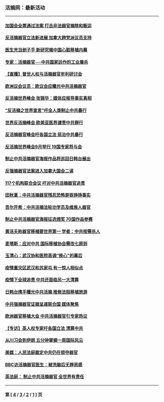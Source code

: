 ### 活摘网：最新活动
---
#### [加国会全票通过法案 打击非法器官摘除和贩运](../../pages/nf5883/n13884924.md?03030430) 
#### [反活摘器官立法新进展 加拿大跨党派议员支持](../../pages/nf5883/n13876061.md?03030430) 
#### [医生充当刽子手 新研究揭中国心脏移植内幕](../../pages/nf5883/n13772291.md?03030430) 
#### [专家：活摘器官──中共国家运作的工业屠杀](../../pages/nf5883/n13761178.md?03030430) 
#### [【直播】普世人权与活摘器官牟利研讨会](../../pages/nf5883/n13425146.md?03030430) 
#### [欧洲议会议员：欧议会应曝光中共活摘器官](../../pages/nf5883/n13336571.md?03030430) 
#### [反活摘世界峰会 张锦华：媒体应报导事实真相](../../pages/nf5883/n13278502.md?03030430) 
#### [“反活摘之世界宣言”吁全人类制止中共暴行](../../pages/nf5883/n13259730.md?03030430) 
#### [世界反活摘峰会 欧美亚医界谴责中共罪行](../../pages/nf5883/n13253550.md?03030430) 
#### [反活摘器官峰会吁各国立法 惩治中共暴行](../../pages/nf5883/n13245052.md?03030430) 
#### [反活摘世界峰会9月举行 19国专家将与会](../../pages/nf5883/n13201492.md?03030430) 
#### [制止中共活摘器官海报作品将巡回日韩台展出](../../pages/nf5883/n13177791.md?03030430) 
#### [反强摘器官法案进入加拿大国会二读](../../pages/nf5883/n13033450.md?03030430) 
#### [117个机构联合会议 吁对中共活摘器官追责](../../pages/nf5883/n12775087.md?03030430) 
#### [田秋堇：中共活摘器官残忍恐怖是铁铮铮事实](../../pages/nf5883/n12702148.md?03030430) 
#### [吾尔开希：中共活摘法轮功学员及维族人器官](../../pages/nf5883/n12693197.md?03030430) 
#### [制止中共活摘器官海报征选颁奖 70国作品参赛](../../pages/nf5883/n12692050.md?03030430) 
#### [黄洁夫称器官移植要世界第一 学者：中共按需杀人](../../pages/nf5883/n12572329.md?03030430) 
#### [麦塔斯：应对中共 国际移植协会需改七原则](../../pages/nf5883/n12514711.md?03030430) 
#### [玉清心：武汉协和医院高调“换心”的幕后](../../pages/nf5883/n12298730.md?03030430) 
#### [疫情重灾区武汉和苏家屯 有一惊人相似点](../../pages/nf5883/n12150824.md?03030430) 
#### [疫情下全球追责 中共还面临另一大清算](../../pages/nf5883/n12070397.md?03030430) 
#### [日韩台携手曝光中共活摘 推修法阻移植旅游](../../pages/nf5883/n11712046.md?03030430) 
#### [中共强摘器官证据呈递联合国 媒体聚焦](../../pages/nf5883/n11546426.md?03030430) 
#### [欧洲器官移植大会 中共活摘器官引专家热议](../../pages/nf5883/n11539095.md?03030430) 
#### [【专访】英人权专家吁各国立法 清算中共](../../pages/nf5883/n11367315.md?03030430) 
#### [从川习会到伊朗 五分钟掌握一周国际风云](../../pages/nf5883/n11338520.md?03030430) 
#### [美媒：人民法庭裁定中共仍在掠夺器官](../../pages/nf5883/n11334897.md?03030430) 
#### [BBC访活摘器官医生：被洗脑后无罪恶感](../../pages/nf5883/n11335935.md?03030430) 
#### [英法庭： 制止中共活摘器官 全世界有责任](../../pages/nf5883/n11330691.md?03030430) 

---
#### 第 [ [4](./4.md?03030430) / [3](./3.md?03030430) / [2](./2.md?03030430) / [1](./1.md?03030430) ] 页
